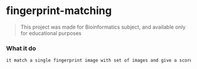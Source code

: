 # fingerprint-matching

> This project was made for Bioinformatics subject, and available only for educational purposes  

### What it do

```sh
it match a single fingerprint image with set of images and give a score for each one, and if score if more than threshold, it `passes`
```
